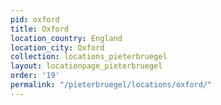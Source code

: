 ```yaml
---
pid: oxford
title: Oxford
location_country: England
location_city: Oxford
collection: locations_pieterbruegel
layout: locationpage_pieterbruegel
order: '19'
permalink: "/pieterbruegel/locations/oxford/"
---
```

